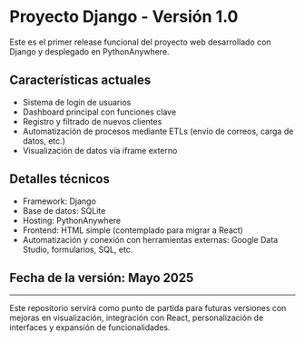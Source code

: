 # Proyecto Django - Versión 1.0

Este es el primer release funcional del proyecto web desarrollado con Django y desplegado en PythonAnywhere.

## Características actuales

- Sistema de login de usuarios
- Dashboard principal con funciones clave
- Registro y filtrado de nuevos clientes
- Automatización de procesos mediante ETLs (envío de correos, carga de datos, etc.)
- Visualización de datos vía iframe externo

## Detalles técnicos

- Framework: Django
- Base de datos: SQLite
- Hosting: PythonAnywhere
- Frontend: HTML simple (contemplado para migrar a React)
- Automatización y conexión con herramientas externas: Google Data Studio, formularios, SQL, etc.

## Fecha de la versión: Mayo 2025

---

Este repositorio servirá como punto de partida para futuras versiones con mejoras en visualización, integración con React, personalización de interfaces y expansión de funcionalidades.
